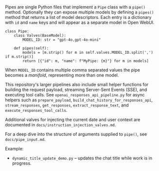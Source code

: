 Pipes are single Python files that implement a `Pipe` class with a `pipe()`
method.  Optionally they can expose multiple models by defining a
`pipes()` method that returns a list of model descriptors.  Each entry is a
dictionary with `id` and `name` keys and will appear as a separate model in
Open WebUI.

```
class Pipe:
    class Valves(BaseModel):
        MODEL_ID: str = "gpt-4o,gpt-4o-mini"

    def pipes(self):
        models = [m.strip() for m in self.valves.MODEL_ID.split(',') if m.strip()]
        return [{"id": m, "name": f"MyPipe: {m}"} for m in models]
```

When `MODEL_ID` contains multiple comma separated values the pipe becomes a
*manifold*, representing more than one model.

This repository's larger pipelines also include small helper functions for
building the request payload, streaming Server-Sent Events (SSE), and executing
tool calls.  See `openai_responses_api_pipeline.py` for async helpers such as
`prepare_payload`, `build_chat_history_for_responses_api`,
`stream_responses`, `get_responses`, `extract_response_text`, and
`execute_responses_tool_calls`.

Additional valves for injecting the current date and user context are documented
in `docs/instruction_injection_valves.md`.

For a deep dive into the structure of arguments supplied to `pipe()`, see
`docs/pipe_input.md`.

Example:

- `dynamic_title_update_demo.py` – updates the chat title while work is in progress.
